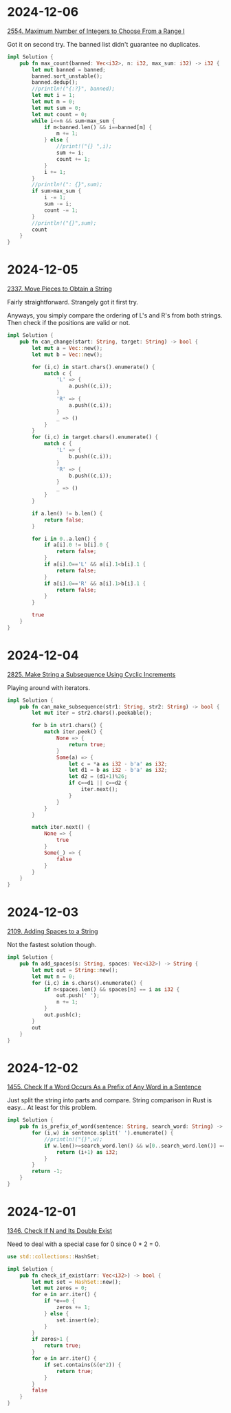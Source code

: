 # 2024-12-06
[2554. Maximum Number of Integers to Choose From a Range I](https://leetcode.com/problems/maximum-number-of-integers-to-choose-from-a-range-i/)

Got it on second try. The banned list didn't guarantee no duplicates.

```Rust
impl Solution {
    pub fn max_count(banned: Vec<i32>, n: i32, max_sum: i32) -> i32 {
        let mut banned = banned;
        banned.sort_unstable();
        banned.dedup();
        //println!("{:?}", banned);
        let mut i = 1;
        let mut m = 0;
        let mut sum = 0;
        let mut count = 0;
        while i<=n && sum<max_sum {
            if m<banned.len() && i==banned[m] {
                m += 1;
            } else {
                //print!("{} ",i);
                sum += i;
                count += 1;
            }
            i += 1;
        }
        //println!(": {}",sum);
        if sum>max_sum {
            i -= 1;
            sum -= i;
            count -= 1;
        }
        //println!("{}",sum);
        count
    }
}
```

# 2024-12-05
[2337. Move Pieces to Obtain a String](https://leetcode.com/problems/move-pieces-to-obtain-a-string/)

Fairly straightforward. Strangely got it first try.

Anyways, you simply compare the ordering of L's and R's from both strings. Then check if the positions are valid or not.

```Rust
impl Solution {
    pub fn can_change(start: String, target: String) -> bool {
        let mut a = Vec::new();
        let mut b = Vec::new();

        for (i,c) in start.chars().enumerate() {
            match c {
                'L' => {
                    a.push((c,i));
                }
                'R' => {
                    a.push((c,i));
                }
                _ => ()
            }
        }
        for (i,c) in target.chars().enumerate() {
            match c {
                'L' => {
                    b.push((c,i));
                }
                'R' => {
                    b.push((c,i));
                }
                _ => ()
            }
        }

        if a.len() != b.len() {
            return false;
        }

        for i in 0..a.len() {
            if a[i].0 != b[i].0 {
                return false;
            }
            if a[i].0=='L' && a[i].1<b[i].1 {
                return false;
            }
            if a[i].0=='R' && a[i].1>b[i].1 {
                return false;
            }
        }

        true
    }
}
```

# 2024-12-04
[2825. Make String a Subsequence Using Cyclic Increments](https://leetcode.com/problems/make-string-a-subsequence-using-cyclic-increments/)

Playing around with iterators.

```Rust
impl Solution {
    pub fn can_make_subsequence(str1: String, str2: String) -> bool {
        let mut iter = str2.chars().peekable();

        for b in str1.chars() {
            match iter.peek() {
                None => {
                    return true;
                }
                Some(a) => {
                    let c = *a as i32 - b'a' as i32;
                    let d1 = b as i32 - b'a' as i32;
                    let d2 = (d1+1)%26;
                    if c==d1 || c==d2 {
                        iter.next();
                    }
                }
            }
        }

        match iter.next() {
            None => {
                true
            }
            Some(_) => {
                false
            }
        }
    }
}
```

# 2024-12-03
[2109. Adding Spaces to a String](https://leetcode.com/problems/adding-spaces-to-a-string/)

Not the fastest solution though.

```Rust
impl Solution {
    pub fn add_spaces(s: String, spaces: Vec<i32>) -> String {
        let mut out = String::new();
        let mut n = 0;
        for (i,c) in s.chars().enumerate() {
            if n<spaces.len() && spaces[n] == i as i32 {
                out.push(' ');
                n += 1;
            }
            out.push(c);
        }
        out
    }
}
```
# 2024-12-02
[1455. Check If a Word Occurs As a Prefix of Any Word in a Sentence](https://leetcode.com/problems/check-if-a-word-occurs-as-a-prefix-of-any-word-in-a-sentence/)

Just split the string into parts and compare. String comparison in Rust is easy... At least for this problem.

```Rust
impl Solution {
    pub fn is_prefix_of_word(sentence: String, search_word: String) -> i32 {
        for (i,w) in sentence.split(' ').enumerate() {
            //println!("{}",w);
            if w.len()>=search_word.len() && w[0..search_word.len()] == search_word {
                return (i+1) as i32;
            }
        }
        return -1;
    }
}
```
# 2024-12-01
[1346. Check If N and Its Double Exist](https://leetcode.com/problems/check-if-n-and-its-double-exist/)

Need to deal with a special case for 0 since 0 * 2 = 0.

```Rust
use std::collections::HashSet;

impl Solution {
    pub fn check_if_exist(arr: Vec<i32>) -> bool {
        let mut set = HashSet::new();
        let mut zeros = 0;
        for e in arr.iter() {
            if *e==0 {
                zeros += 1;
            } else {
                set.insert(e);
            }
        }
        if zeros>1 {
            return true;
        }
        for e in arr.iter() {
            if set.contains(&(e*2)) {
                return true;
            }
        }
        false
    }
}
```